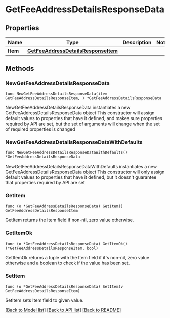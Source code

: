 # GetFeeAddressDetailsResponseData

## Properties

Name | Type | Description | Notes
------------ | ------------- | ------------- | -------------
**Item** | [**GetFeeAddressDetailsResponseItem**](GetFeeAddressDetailsResponseItem.md) |  | 

## Methods

### NewGetFeeAddressDetailsResponseData

`func NewGetFeeAddressDetailsResponseData(item GetFeeAddressDetailsResponseItem, ) *GetFeeAddressDetailsResponseData`

NewGetFeeAddressDetailsResponseData instantiates a new GetFeeAddressDetailsResponseData object
This constructor will assign default values to properties that have it defined,
and makes sure properties required by API are set, but the set of arguments
will change when the set of required properties is changed

### NewGetFeeAddressDetailsResponseDataWithDefaults

`func NewGetFeeAddressDetailsResponseDataWithDefaults() *GetFeeAddressDetailsResponseData`

NewGetFeeAddressDetailsResponseDataWithDefaults instantiates a new GetFeeAddressDetailsResponseData object
This constructor will only assign default values to properties that have it defined,
but it doesn't guarantee that properties required by API are set

### GetItem

`func (o *GetFeeAddressDetailsResponseData) GetItem() GetFeeAddressDetailsResponseItem`

GetItem returns the Item field if non-nil, zero value otherwise.

### GetItemOk

`func (o *GetFeeAddressDetailsResponseData) GetItemOk() (*GetFeeAddressDetailsResponseItem, bool)`

GetItemOk returns a tuple with the Item field if it's non-nil, zero value otherwise
and a boolean to check if the value has been set.

### SetItem

`func (o *GetFeeAddressDetailsResponseData) SetItem(v GetFeeAddressDetailsResponseItem)`

SetItem sets Item field to given value.



[[Back to Model list]](../README.md#documentation-for-models) [[Back to API list]](../README.md#documentation-for-api-endpoints) [[Back to README]](../README.md)


